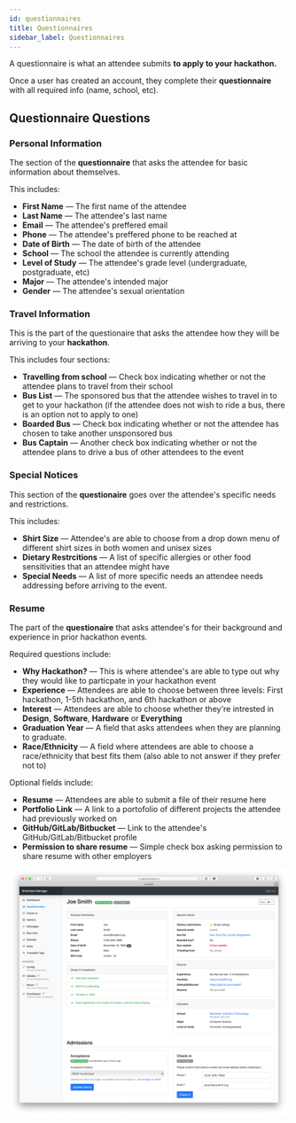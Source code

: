 ```yaml
---
id: questionnaires
title: Questionnaires
sidebar_label: Questionnaires
---
```


A questionnaire is what an attendee submits **to apply to your hackathon.**

Once a user has created an account, they complete their **questionnaire** with all required info (name, school, etc).

## Questionnaire Questions

### Personal Information

The section of the **questionnaire** that asks the attendee for basic information about themselves.

This includes:

* **First Name** &mdash; The first name of the attendee
* **Last Name** &mdash; The attendee's last name
* **Email** &mdash; The attendee's preffered email
* **Phone** &mdash; The attendee's preffered phone to be reached at
* **Date of Birth** &mdash; The date of birth of the attendee
* **School** &mdash; The school the attendee is currently attending
* **Level of Study** &mdash; The attendee's grade level (undergraduate, postgraduate, etc)
* **Major** &mdash; The attendee's intended major
* **Gender** &mdash; The attendee's sexual orientation


### Travel Information

This is the part of the questionaire that asks the attendee how they will be arriving to your **hackathon**.

This includes four sections:

* **Travelling from school** &mdash; Check box indicating whether or not the attendee plans to travel from their school
* **Bus List** &mdash; The sponsored bus that the attendee wishes to travel in to get to your hackathon (if the attendee does not wish to ride a bus, there is an option not to apply to one)
* **Boarded Bus** &mdash; Check box indicating whether or not the attendee has chosen to take another unsponsored bus
* **Bus Captain** &mdash; Another check box indicating whether or not the attendee plans to drive a bus of other attendees to the event


### Special Notices

This section of the **questionaire** goes over the attendee's specific needs and restrictions.

This includes:

* **Shirt Size** &mdash; Attendee's are able to choose from a drop down menu of different shirt sizes in both women and unisex sizes
* **Dietary Restrcitions** &mdash; A list of specific allergies or other food sensitivities that an attendee might have
* **Special Needs** &mdash; A list of more specific needs an attendee needs addressing before arriving to the event.

### Resume

The part of the **questionaire** that asks attendee's for their background and experience in prior hackathon events.

Required questions include:

* **Why Hackathon?** &mdash; This is where attendee's are able to type out why they would like to particpate in your hackathon event
* **Experience** &mdash; Attendees are able to choose between three levels: First hackathon, 1-5th hackathon, and 6th hackathon or above
* **Interest** &mdash; Attendees are able to choose whether they're intrested in **Design**, **Software**, **Hardware** or **Everything**
* **Graduation Year** &mdash; A field that asks attendees when they are planning to graduate.
* **Race/Ethnicity** &mdash; A field where attendees are able to choose a race/ethnicity that best fits them (also able to not answer if they prefer not to)

Optional fields include:

* **Resume** &mdash; Attendees are able to submit a file of their resume here
* **Portfolio Link** &mdash; A link to a portofolio of different projects the attendee had previously worked on
* **GitHub/GitLab/Bitbucket** &mdash; Link to the attendee's GitHub/GitLab/Bitbucket profile
* **Permission to share resume** &mdash; Simple check box asking permission to share resume with other employers







![Screenshot of a questionnaire in the dashboard](assets/questionnaire.png)
